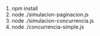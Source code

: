 1. npm install
2. node ./simulacion-paginacion.js
3. node ./simulacion-concurrencia.js
4. node ./concurrencia-simple.js
